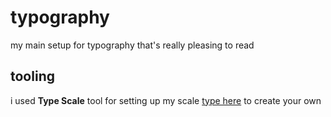 # typography
 my main setup for typography that's really pleasing to read

## tooling
i used **Type Scale** tool for setting up my scale [type here](https://type-scale.com) to create your own

